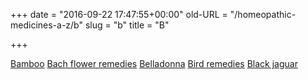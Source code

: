 +++
date = "2016-09-22 17:47:55+00:00"
old-URL = "/homeopathic-medicines-a-z/b"
slug = "b"
title = "B"

+++

[Bamboo](/how-we-can-help-you/medicine-a-z/bamboo/)
[Bach flower remedies](/how-we-can-help-you/medicine-a-z/an-introduction-to-the-bach-flower-remedies/)
[Belladonna](/how-we-can-help-you/medicine-a-z/belladonna-the-mystic-dimension/)
[Bird remedies](/how-we-can-help-you/medicine-a-z/flying-high/)
[Black jaguar](/how-we-can-help-you/medicine-a-z/a-case-of-black-jaguar/)
